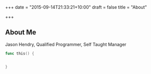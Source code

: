 +++
date = "2015-09-14T21:33:21+10:00"
draft = false
title = "About"

+++

## About Me

Jason Hendry, Qualified Programmer, Self Taught Manager

```go
func this() {


}
```